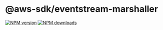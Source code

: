 # @aws-sdk/eventstream-marshaller

[![NPM version](https://img.shields.io/npm/v/@aws-sdk/eventstream-marshaller/beta.svg)](https://www.npmjs.com/package/@aws-sdk/eventstream-marshaller)
[![NPM downloads](https://img.shields.io/npm/dm/@aws-sdk/eventstream-marshaller.svg)](https://www.npmjs.com/package/@aws-sdk/eventstream-marshaller)
